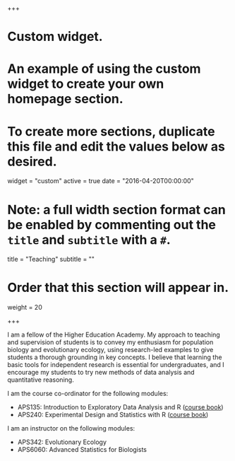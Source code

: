 +++
# Custom widget.
# An example of using the custom widget to create your own homepage section.
# To create more sections, duplicate this file and edit the values below as desired.
widget = "custom"
active = true
date = "2016-04-20T00:00:00"

# Note: a full width section format can be enabled by commenting out the `title` and `subtitle` with a `#`.
title = "Teaching"
subtitle = ""

# Order that this section will appear in.
weight = 20

+++

I am a fellow of the Higher Education Academy. My approach to teaching and supervision of students is to convey my enthusiasm for population biology and evolutionary ecology, using research-led examples to give students a thorough grounding in key concepts. I  believe that learning the basic tools for independent research is essential for undergraduates, and I encourage my students to try new methods of data analysis and quantitative reasoning.

I am the course co-ordinator for the following modules:

- APS135: Introduction to Exploratory Data Analysis and R ([course book](https://dzchilds.github.io/eda-for-bio/))
- APS240: Experimental Design and Statistics with R ([course book](https://dzchilds.github.io/stats-for-bio/))

I am an instructor on the following modules:

- APS342: Evolutionary Ecology
- APS6060: Advanced Statistics for Biologists


